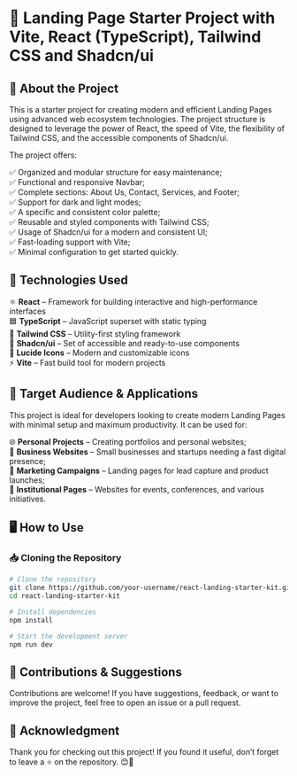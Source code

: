 # 🚀 Landing Page Starter Project with Vite, React (TypeScript), Tailwind CSS and Shadcn/ui

## 📌 About the Project

This is a starter project for creating modern and efficient Landing Pages using advanced web ecosystem technologies. 
The project structure is designed to leverage the power of React, the speed of Vite, the flexibility of Tailwind CSS, and the accessible components of Shadcn/ui.

The project offers:

✅ Organized and modular structure for easy maintenance;  
✅ Functional and responsive Navbar;  
✅ Complete sections: About Us, Contact, Services, and Footer;  
✅ Support for dark and light modes;  
✅ A specific and consistent color palette;  
✅ Reusable and styled components with Tailwind CSS;  
✅ Usage of Shadcn/ui for a modern and consistent UI;  
✅ Fast-loading support with Vite;  
✅ Minimal configuration to get started quickly.  

## 🚀 Technologies Used

⚛️ **React** – Framework for building interactive and high-performance interfaces  
🟦 **TypeScript** – JavaScript superset with static typing  
🎨 **Tailwind CSS** – Utility-first styling framework  
🔳 **Shadcn/ui** – Set of accessible and ready-to-use components  
📌 **Lucide Icons** – Modern and customizable icons  
⚡ **Vite** – Fast build tool for modern projects  

## 🎯 Target Audience & Applications

This project is ideal for developers looking to create modern Landing Pages with minimal setup and maximum productivity. It can be used for:

🌐 **Personal Projects** – Creating portfolios and personal websites;  
🏢 **Business Websites** – Small businesses and startups needing a fast digital presence;  
📣 **Marketing Campaigns** – Landing pages for lead capture and product launches;  
📄 **Institutional Pages** – Websites for events, conferences, and various initiatives.  

## 🖥️ How to Use

### 📥 Cloning the Repository

```sh
# Clone the repository
git clone https://github.com/your-username/react-landing-starter-kit.git
cd react-landing-starter-kit

# Install dependencies
npm install

# Start the development server
npm run dev
```

## 🤝 Contributions & Suggestions

Contributions are welcome! If you have suggestions, feedback, or want to improve the project, feel free to open an issue or a pull request.

## 🌟 Acknowledgment

Thank you for checking out this project! If you found it useful, don’t forget to leave a ⭐ on the repository. 😊🚀

